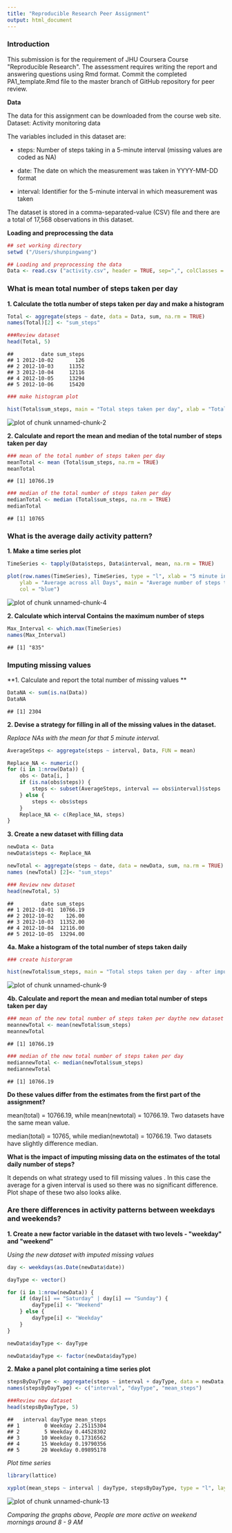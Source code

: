 ```yaml
---
title: "Reproducible Research Peer Assignment"
output: html_document
---
```


### Introduction

This submission is for the requirement of JHU Coursera Course "Reproducible Research".  The assessment requires writing the report and answering questions using Rmd format.  Commit the completed PA1_template.Rmd file to the master branch of  GitHub repository for peer review. 

**Data**

The data for this assignment can be downloaded from the course web site.  Dataset: Activity monitoring data

The variables included in this dataset are:

 - steps: Number of steps taking in a 5-minute interval (missing values are coded   as NA)


 - date: The date on which the measurement was taken in YYYY-MM-DD format


 - interval: Identifier for the 5-minute interval in which measurement was taken


The dataset is stored in a comma-separated-value (CSV) file and there are a total of 17,568 observations in this dataset.


**Loading and preprocessing the data**


```r
## set working directory
setwd ("/Users/shunpingwang")

## Loading and preprocessing the data
Data <- read.csv ("activity.csv", header = TRUE, sep=",", colClasses = c("numeric", "character", "numeric"))
```


### What is mean total number of steps taken per day

**1. Calculate the totla number of steps taken per day and make a histogram**


```r
Total <- aggregate(steps ~ date, data = Data, sum, na.rm = TRUE)
names(Total)[2] <- "sum_steps"

###Review dataset
head(Total, 5)
```

```
##         date sum_steps
## 1 2012-10-02       126
## 2 2012-10-03     11352
## 3 2012-10-04     12116
## 4 2012-10-05     13294
## 5 2012-10-06     15420
```

```r
### make histogram plot

hist(Total$sum_steps, main = "Total steps taken per day", xlab = "Total steps taken per day", ylab = "Number of Days", breaks =20, col = "green")
```

![plot of chunk unnamed-chunk-2](figure/unnamed-chunk-2-1.png) 

**2. Calculate and report the mean and median of the total number of steps taken per day**


```r
### mean of the total number of steps taken per day
meanTotal <- mean (Total$sum_steps, na.rm = TRUE)
meanTotal
```

```
## [1] 10766.19
```

```r
### median of the total number of steps taken per day
medianTotal <- median (Total$sum_steps, na.rm = TRUE)
medianTotal
```

```
## [1] 10765
```

### What is the average daily activity pattern?

**1. Make a time series plot**


```r
TimeSeries <- tapply(Data$steps, Data$interval, mean, na.rm = TRUE)

plot(row.names(TimeSeries), TimeSeries, type = "l", xlab = "5 minute interval", 
    ylab = "Average across all Days", main = "Average number of steps taken", 
    col = "blue")
```

![plot of chunk unnamed-chunk-4](figure/unnamed-chunk-4-1.png) 

**2. Calculate which interval Contains the maximum number of steps**


```r
Max_Interval <- which.max(TimeSeries)
names(Max_Interval)
```

```
## [1] "835"
```

### Imputing missing values

**1. Calculate and report the total number of missing values **


```r
DataNA <- sum(is.na(Data))
DataNA
```

```
## [1] 2304
```

**2. Devise a strategy for filling in all of the missing values in the dataset.**

*Replace NAs with the mean for that 5 minute interval.*   


```r
AverageSteps <- aggregate(steps ~ interval, Data, FUN = mean)

Replace_NA <- numeric()
for (i in 1:nrow(Data)) {
    obs <- Data[i, ]
    if (is.na(obs$steps)) {
        steps <- subset(AverageSteps, interval == obs$interval)$steps
    } else {
        steps <- obs$steps
    }
    Replace_NA <- c(Replace_NA, steps)
}
```

**3. Create a new dataset with filling data**


```r
newData <- Data
newData$steps <- Replace_NA

newTotal <- aggregate(steps ~ date, data = newData, sum, na.rm = TRUE)
names (newTotal) [2]<- "sum_steps" 

### Review new dataset
head(newTotal, 5)
```

```
##         date sum_steps
## 1 2012-10-01  10766.19
## 2 2012-10-02    126.00
## 3 2012-10-03  11352.00
## 4 2012-10-04  12116.00
## 5 2012-10-05  13294.00
```

**4a. Make a histogram of the total number of steps taken daily**


```r
### create historgram 

hist(newTotal$sum_steps, main = "Total steps taken per day - after imputing missing values", xlab = "Total steps taken Per day", ylab = "Number of Days", breaks =20, col = "blue")
```

![plot of chunk unnamed-chunk-9](figure/unnamed-chunk-9-1.png) 

**4b. Calculate and report the mean and median total number of steps taken per day**


```r
### mean of the new total number of steps taken per daythe new dataset
meannewTotal <- mean(newTotal$sum_steps)
meannewTotal
```

```
## [1] 10766.19
```

```r
### median of the new total number of steps taken per day
mediannewTotal <- median(newTotal$sum_steps)
mediannewTotal
```

```
## [1] 10766.19
```
**Do these values differ from the estimates from the first part of the assignment?**

mean(total) = 10766.19, while mean(newtotal) = 10766.19. Two datasets have the same mean value.

median(total) = 10765, while median(newtotal) = 10766.19.  Two datasets have slightly difference median.

**What is the impact of imputing missing data on the estimates of the total daily number of steps?**

It depends on what strategy used to fill missing values . In this case the average for a given interval is used so there was no significant difference.  Plot shape of these two also looks alike.   


### Are there differences in activity patterns between weekdays and weekends?

**1. Create a new factor variable in the dataset with two levels - "weekday" and "weekend"**

*Using the new dataset with imputed missing values*


```r
day <- weekdays(as.Date(newData$date))

dayType <- vector()

for (i in 1:nrow(newData)) {
    if (day[i] == "Saturday" | day[i] == "Sunday") {
        dayType[i] <- "Weekend"
    } else {
        dayType[i] <- "Weekday"
    }
}

newData$dayType <- dayType

newData$dayType <- factor(newData$dayType)
```

**2. Make a panel plot containing a time series plot**


```r
stepsByDayType <- aggregate(steps ~ interval + dayType, data = newData, mean)
names(stepsByDayType) <- c("interval", "dayType", "mean_steps")

###Review new dataset
head(stepsByDayType, 5)
```

```
##   interval dayType mean_steps
## 1        0 Weekday 2.25115304
## 2        5 Weekday 0.44528302
## 3       10 Weekday 0.17316562
## 4       15 Weekday 0.19790356
## 5       20 Weekday 0.09895178
```

*Plot time series*


```r
library(lattice)

xyplot(mean_steps ~ interval | dayType, stepsByDayType, type = "l", layout = c(1, 2), xlab = "5 minute Interval", ylab = "Average number of steps")
```

![plot of chunk unnamed-chunk-13](figure/unnamed-chunk-13-1.png) 

*Comparing the graphs above, People are more active on weekend mornings around 8 - 9 AM*


